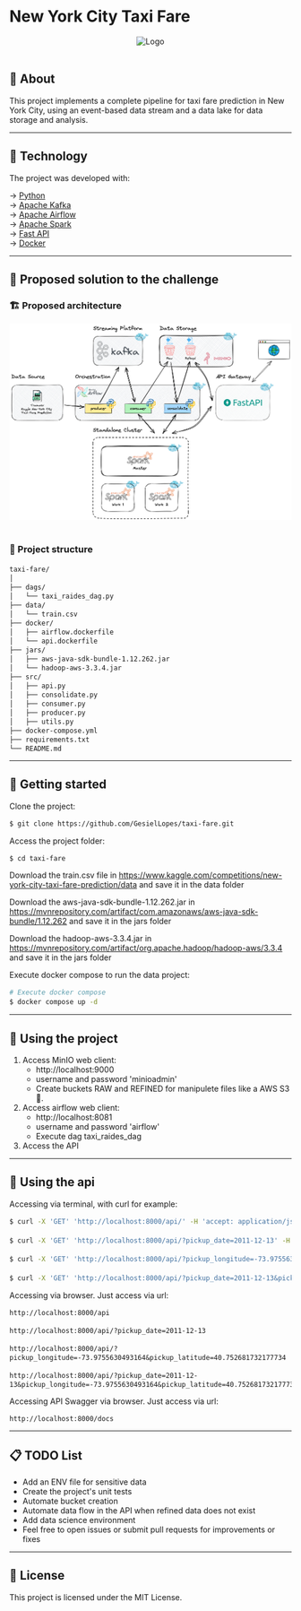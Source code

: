 # New York City Taxi Fare

<p align="center">
    <img src="images/logo.png" alt="Logo" /><br><br>
</p>


## 📖 About

This project implements a complete pipeline for taxi fare prediction in New York City, using an event-based data stream and a data lake for data storage and analysis.

------------
## 🧪 Technology

The project was developed with:

&rarr; <a href="https://www.python.org/" target="_blank">Python</a> <br>
&rarr; <a href="https://kafka.apache.org/" target="_blank">Apache Kafka</a> <br>
&rarr; <a href="https://airflow.apache.org/" target="_blank">Apache Airflow</a> <br>
&rarr; <a href="https://spark.apache.org/" target="_blank">Apache Spark</a> <br>
&rarr; <a href="https://fastapi.tiangolo.com/" target="_blank">Fast API</a> <br>
&rarr; <a href="https://www.docker.com//" target="_blank">Docker</a> <br>

------------
## 🔖 Proposed solution to the challenge

### 🏗️ Proposed architecture

<img src="images/architecture.png" /><br><br>

### 📁 Project structure

```
taxi-fare/
│
├── dags/
│   └── taxi_raides_dag.py
├── data/
│   └── train.csv
├── docker/
│   ├── airflow.dockerfile
│   └── api.dockerfile
├── jars/
│   ├── aws-java-sdk-bundle-1.12.262.jar                
│   └── hadoop-aws-3.3.4.jar
├── src/
│   ├── api.py                
│   ├── consolidate.py                
│   ├── consumer.py                
│   ├── producer.py                
│   ├── utils.py                
├── docker-compose.yml             
├── requirements.txt               
└── README.md                      
```

------------
## 🔌 Getting started
Clone the project:

```bash
$ git clone https://github.com/GesielLopes/taxi-fare.git
```

Access the project folder:

```bash
$ cd taxi-fare
```

Download the train.csv file in https://www.kaggle.com/competitions/new-york-city-taxi-fare-prediction/data and save it in the data folder

Download the aws-java-sdk-bundle-1.12.262.jar in https://mvnrepository.com/artifact/com.amazonaws/aws-java-sdk-bundle/1.12.262 and save it in the jars folder

Download the hadoop-aws-3.3.4.jar in https://mvnrepository.com/artifact/org.apache.hadoop/hadoop-aws/3.3.4 and save it in the jars folder

Execute docker compose to run the data project:
```bash
# Execute docker compose
$ docker compose up -d
```
------------
## 🚀 Using the project

1. Access MinIO web client: 
    - http://localhost:9000
    - username and password 'minioadmin'
    - Create buckets RAW and REFINED for manipulete files like a AWS S3 🍷.
2. Access airflow web client:
    - http://localhost:8081
    - username and password 'airflow'
    - Execute dag taxi_raides_dag
3. Access the API

------------
## 📕 Using the api

Accessing via terminal, with curl for example:
```bash
$ curl -X 'GET' 'http://localhost:8000/api/' -H 'accept: application/json'

$ curl -X 'GET' 'http://localhost:8000/api/?pickup_date=2011-12-13' -H 'accept: application/json'

$ curl -X 'GET' 'http://localhost:8000/api/?pickup_longitude=-73.9755630493164&pickup_latitude=40.752681732177734' -H 'accept: application/json'

$ curl -X 'GET' 'http://localhost:8000/api/?pickup_date=2011-12-13&pickup_longitude=-73.9755630493164&pickup_latitude=40.752681732177734' -H 'accept: application/json'
```

Accessing via browser. Just access via url:

    http://localhost:8000/api
    
    http://localhost:8000/api/?pickup_date=2011-12-13
    
    http://localhost:8000/api/?pickup_longitude=-73.9755630493164&pickup_latitude=40.752681732177734

    http://localhost:8000/api/?pickup_date=2011-12-13&pickup_longitude=-73.9755630493164&pickup_latitude=40.752681732177734


Accessing API Swagger via browser. Just access via url:

    http://localhost:8000/docs

------------
## 📋 TODO List

- Add an ENV file for sensitive data
- Create the project's unit tests
- Automate bucket creation
- Automate data flow in the API when refined data does not exist
- Add data science environment
- Feel free to open issues or submit pull requests for improvements or fixes

------------
## 📝 License

This project is licensed under the MIT License.